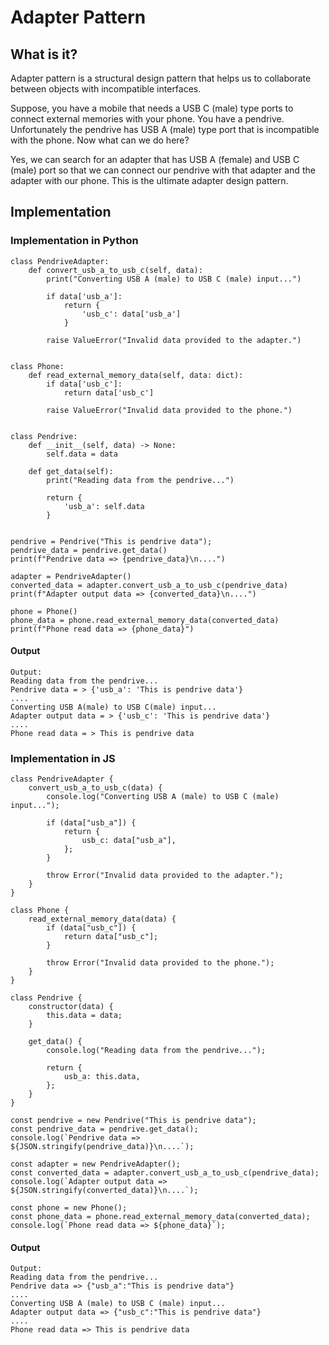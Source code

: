 # Adapter Pattern

## What is it?

Adapter pattern is a structural design pattern that helps us to collaborate between objects with incompatible interfaces.

Suppose, you have a mobile that needs a USB C (male) type ports to connect external memories with your phone. You have a pendrive. Unfortunately the pendrive has USB A (male) type port that is incompatible with the phone. Now what can we do here?

Yes, we can search for an adapter that has USB A (female) and USB C (male) port so that we can connect our pendrive with that adapter and the adapter with our phone. This is the ultimate adapter design pattern.

## Implementation

### Implementation in Python

```
class PendriveAdapter:
    def convert_usb_a_to_usb_c(self, data):
        print("Converting USB A (male) to USB C (male) input...")

        if data['usb_a']:
            return {
                'usb_c': data['usb_a']
            }
        
        raise ValueError("Invalid data provided to the adapter.")
    

class Phone:
    def read_external_memory_data(self, data: dict):
        if data['usb_c']:
            return data['usb_c']
        
        raise ValueError("Invalid data provided to the phone.")
    

class Pendrive:
    def __init__(self, data) -> None:
        self.data = data

    def get_data(self):
        print("Reading data from the pendrive...")

        return {
            'usb_a': self.data
        }
    

pendrive = Pendrive("This is pendrive data");
pendrive_data = pendrive.get_data()
print(f"Pendrive data => {pendrive_data}\n....")

adapter = PendriveAdapter()
converted_data = adapter.convert_usb_a_to_usb_c(pendrive_data)
print(f"Adapter output data => {converted_data}\n....")

phone = Phone()
phone_data = phone.read_external_memory_data(converted_data)
print(f"Phone read data => {phone_data}")

```

#### Output

```
Output:
Reading data from the pendrive...
Pendrive data = > {'usb_a': 'This is pendrive data'}
....
Converting USB A(male) to USB C(male) input...
Adapter output data = > {'usb_c': 'This is pendrive data'}
....
Phone read data = > This is pendrive data
```

### Implementation in JS

```
class PendriveAdapter {
	convert_usb_a_to_usb_c(data) {
		console.log("Converting USB A (male) to USB C (male) input...");

		if (data["usb_a"]) {
			return {
				usb_c: data["usb_a"],
			};
		}

		throw Error("Invalid data provided to the adapter.");
	}
}

class Phone {
	read_external_memory_data(data) {
		if (data["usb_c"]) {
			return data["usb_c"];
		}

		throw Error("Invalid data provided to the phone.");
	}
}

class Pendrive {
	constructor(data) {
		this.data = data;
	}

	get_data() {
		console.log("Reading data from the pendrive...");

		return {
			usb_a: this.data,
		};
	}
}

const pendrive = new Pendrive("This is pendrive data");
const pendrive_data = pendrive.get_data();
console.log(`Pendrive data => ${JSON.stringify(pendrive_data)}\n....`);

const adapter = new PendriveAdapter();
const converted_data = adapter.convert_usb_a_to_usb_c(pendrive_data);
console.log(`Adapter output data => ${JSON.stringify(converted_data)}\n....`);

const phone = new Phone();
const phone_data = phone.read_external_memory_data(converted_data);
console.log(`Phone read data => ${phone_data}`);

```

#### Output

```
Output:
Reading data from the pendrive...
Pendrive data => {"usb_a":"This is pendrive data"}
....
Converting USB A (male) to USB C (male) input...
Adapter output data => {"usb_c":"This is pendrive data"}
....
Phone read data => This is pendrive data
```
